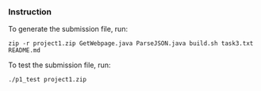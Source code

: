 ### Instruction
To generate the submission file, run:
```
zip -r project1.zip GetWebpage.java ParseJSON.java build.sh task3.txt README.md
```

To test the submission file, run:
```
./p1_test project1.zip
```
